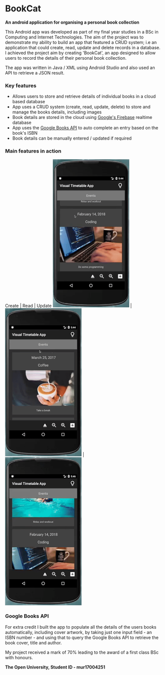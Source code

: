 # BookCat

**An android application for organising a personal book collection**

This Android app was developed as part of my final year studies in a BSc in Computing and Internet Technologies. The aim of the project was to demonstrate my ability to build an app that featured a CRUD system; i.e an application that could create, read, update and delete records in a database. I achieved the project aim by creating 'BookCat', an app designed to allow users to record the details of their personal book collection.

The app was written in Java / XML using Android Studio and also used an API to retrieve a JSON result.

### Key features
- Allows users to store and retrieve details of individual books in a cloud based database
- App uses a CRUD system (create, read, update, delete) to store and manage the books details, including images
- Book details are stored in the cloud using [Google's Firebase](https://firebase.google.com) realtime database
- App uses the [Google Books API](https://developers.google.com/books) to auto complete an entry based on the book's ISBN
- Book details can be manually entered / updated if required

### Main features in action
Create | Read | Update
![Store book](https://github.com/mahmon/visual-timetable-app/blob/master/gifs/create.gif "Create event") | ![View library](https://github.com/mahmon/visual-timetable-app/blob/master/gifs/read.gif "Read event") | ![Update / Delete books](https://github.com/mahmon/visual-timetable-app/blob/master/gifs/update.gif "Update event")

### Google Books API
For extra credit I built the app to populate all the details of the users books automatically, including cover artwork, by taking just one input field - an ISBN number - and using that to query the Google Books API to retrieve the book cover, title and author.

My project received a mark of 70% leading to the award of a first class BSc with honours.

**The Open University, Student ID - mur17004251**
